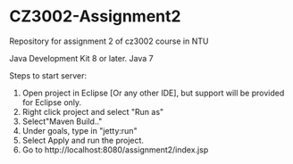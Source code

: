 # CZ3002-Assignment2
Repository for assignment 2 of cz3002 course in NTU

Java Development Kit 8 or later.
Java 7

Steps to start server: 
1) Open project in Eclipse [Or any other IDE], but support will be provided for Eclipse only.
2) Right click project and select "Run as"
3) Select"Maven Build.."
4) Under goals, type in "jetty:run"
5) Select Apply and run the project.
6) Go to http://localhost:8080/assignment2/index.jsp
